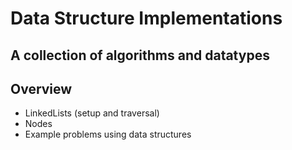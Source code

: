 # Data Structure Implementations

## A collection of algorithms and datatypes

## Overview
* LinkedLists (setup and traversal)
* Nodes
* Example problems using data structures
